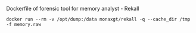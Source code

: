 Dockerfile of forensic tool for memory analyst  - Rekall

```
docker run --rm -v /opt/dump:/data monaxgt/rekall -q --cache_dir /tmp -f memory.raw
```
